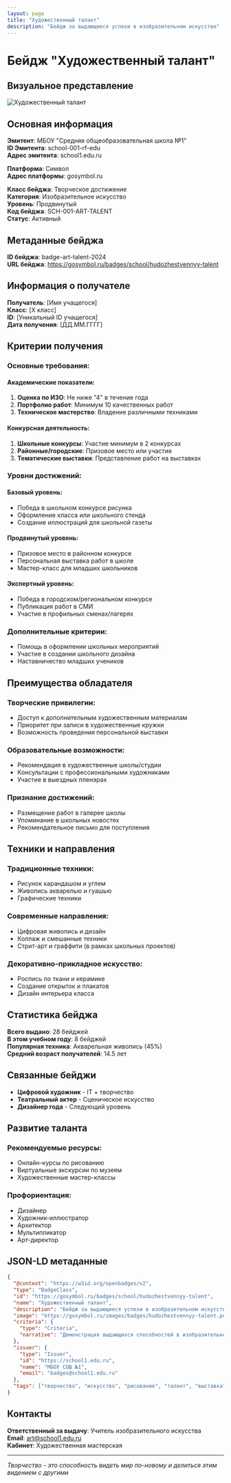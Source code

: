 ```yaml
---
layout: page
title: "Художественный талант"
description: "Бейдж за выдающиеся успехи в изобразительном искусстве"
---
```


# Бейдж "Художественный талант"

## Визуальное представление
![Художественный талант](../assets/images/badges/hudozhestvennyy-talent-badge.png)

## Основная информация

**Эмитент**: МБОУ "Средняя общеобразовательная школа №1"  
**ID Эмитента**: school-001-rf-edu  
**Адрес эмитента**: school1.edu.ru  

**Платформа**: Символ  
**Адрес платформы**: gosymbol.ru  

**Класс бейджа**: Творческое достижение  
**Категория**: Изобразительное искусство  
**Уровень**: Продвинутый  
**Код бейджа**: SCH-001-ART-TALENT  
**Статус**: Активный  

## Метаданные бейджа

**ID бейджа**: badge-art-talent-2024  
**URL бейджа**: https://gosymbol.ru/badges/school/hudozhestvennyy-talent  

## Информация о получателе

**Получатель**: [Имя учащегося]  
**Класс**: [X класс]  
**ID**: [Уникальный ID учащегося]  
**Дата получения**: [ДД.ММ.ГГГГ]  

## Критерии получения

### Основные требования:

#### Академические показатели:
1. **Оценка по ИЗО**: Не ниже "4" в течение года
2. **Портфолио работ**: Минимум 10 качественных работ
3. **Техническое мастерство**: Владение различными техниками

#### Конкурсная деятельность:
1. **Школьные конкурсы**: Участие минимум в 2 конкурсах
2. **Районные/городские**: Призовое место или участие
3. **Тематические выставки**: Представление работ на выставках

### Уровни достижений:

#### Базовый уровень:
- Победа в школьном конкурсе рисунка
- Оформление класса или школьного стенда
- Создание иллюстраций для школьной газеты

#### Продвинутый уровень:
- Призовое место в районном конкурсе
- Персональная выставка работ в школе
- Мастер-класс для младших школьников

#### Экспертный уровень:
- Победа в городском/региональном конкурсе
- Публикация работ в СМИ
- Участие в профильных сменах/лагерях

### Дополнительные критерии:
- Помощь в оформлении школьных мероприятий
- Участие в создании школьного дизайна
- Наставничество младших учеников

## Преимущества обладателя

### Творческие привилегии:
- Доступ к дополнительным художественным материалам
- Приоритет при записи в художественные кружки
- Возможность проведения персональной выставки

### Образовательные возможности:
- Рекомендация в художественные школы/студии
- Консультации с профессиональными художниками
- Участие в выездных пленэрах

### Признание достижений:
- Размещение работ в галерее школы
- Упоминание в школьных новостях
- Рекомендательное письмо для поступления

## Техники и направления

### Традиционные техники:
- Рисунок карандашом и углем
- Живопись акварелью и гуашью
- Графические техники

### Современные направления:
- Цифровая живопись и дизайн
- Коллаж и смешанные техники
- Стрит-арт и граффити (в рамках школьных проектов)

### Декоративно-прикладное искусство:
- Роспись по ткани и керамике
- Создание открыток и плакатов
- Дизайн интерьера класса

## Статистика бейджа

**Всего выдано**: 28 бейджей  
**В этом учебном году**: 8 бейджей  
**Популярная техника**: Акварельная живопись (45%)  
**Средний возраст получателей**: 14.5 лет  

## Связанные бейджи

- **Цифровой художник** - IT + творчество
- **Театральный актер** - Сценическое искусство
- **Дизайнер года** - Следующий уровень

## Развитие таланта

### Рекомендуемые ресурсы:
- Онлайн-курсы по рисованию
- Виртуальные экскурсии по музеям
- Художественные мастер-классы

### Профориентация:
- Дизайнер
- Художник-иллюстратор  
- Архитектор
- Мультипликатор
- Арт-директор

## JSON-LD метаданные

```json
{
  "@context": "https://w3id.org/openbadges/v2",
  "type": "BadgeClass",
  "id": "https://gosymbol.ru/badges/school/hudozhestvennyy-talent",
  "name": "Художественный талант",
  "description": "Бейдж за выдающиеся успехи в изобразительном искусстве",
  "image": "https://gosymbol.ru/images/badges/hudozhestvennyy-talent.png",
  "criteria": {
    "type": "Criteria",
    "narrative": "Демонстрация выдающихся способностей в изобразительном искусстве через участие в конкурсах, создание качественных работ и активное участие в художественной жизни школы"
  },
  "issuer": {
    "type": "Issuer",
    "id": "https://school1.edu.ru",
    "name": "МБОУ СОШ №1",
    "email": "badges@school1.edu.ru"
  },
  "tags": ["творчество", "искусство", "рисование", "талант", "выставка"]
}
```

## Контакты

**Ответственный за выдачу**: Учитель изобразительного искусства  
**Email**: art@school1.edu.ru  
**Кабинет**: Художественная мастерская  

---

*Творчество - это способность видеть мир по-новому и делиться этим видением с другими*



